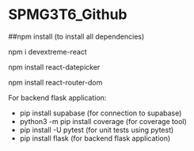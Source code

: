 # SPMG3T6_Github

##npm install (to install all dependencies)

npm i devextreme-react

npm install react-datepicker

npm install react-router-dom

For backend flask application:

- pip install supabase (for connection to supabase)
- python3 -m pip install coverage (for coverage tool)
- pip install -U pytest (for unit tests using pytest)
- pip install flask (for backend flask application)
